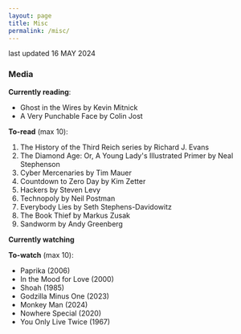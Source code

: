 ```yaml
---
layout: page
title: Misc
permalink: /misc/
---
```


last updated 16 MAY 2024

### Media
**Currently reading**:
- Ghost in the Wires by Kevin Mitnick
- A Very Punchable Face by Colin Jost

**To-read** (max 10):
1. The History of the Third Reich series by Richard J. Evans
2. The Diamond Age: Or, A Young Lady's Illustrated Primer by Neal Stephenson
3. Cyber Mercenaries by Tim Mauer
4. Countdown to Zero Day by Kim Zetter
5. Hackers by Steven Levy
6. Technopoly by Neil Postman
7. Everybody Lies by Seth Stephens-Davidowitz
8. The Book Thief by Markus Zusak
9. Sandworm by Andy Greenberg

**Currently watching**


**To-watch** (max 10):
- Paprika (2006)
- In the Mood for Love (2000)
- Shoah (1985)
- Godzilla Minus One (2023)
- Monkey Man (2024)
- Nowhere Special (2020)
- You Only Live Twice (1967)